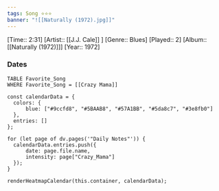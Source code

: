 ```yaml
---
tags: Song ⭐⭐⭐ 
banner: "![[Naturally (1972).jpg]]"
---
```

[Time:: 2:31]
[Artist:: [[J.J. Cale]] ]
[Genre:: Blues]
[Played:: 2]
[Album:: [[Naturally (1972)]]]
[Year:: 1972]
### Dates
````dataview
TABLE Favorite_Song
WHERE Favorite_Song = [[Crazy Mama]]
````
  ```dataviewjs
const calendarData = { 
	colors: { 
		blue: ["#9ccfd8", "#5BAAB8", "#57A1BB", "#5da8c7", "#3e8fb0"] 
	}, 
	entries: [] 
}; 

for (let page of dv.pages('"Daily Notes"')) { 
	calendarData.entries.push({ 
		date: page.file.name, 
		intensity: page["Crazy_Mama"]
	}); 
} 

renderHeatmapCalendar(this.container, calendarData);
```
